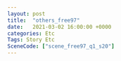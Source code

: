 ```yaml
---
layout: post
title:  "others_free97"
date:   2021-03-02 16:00:00 +0000
categories: Etc
Tags: Story Etc
SceneCode: ["scene_free97_q1_s20"]
---
```

